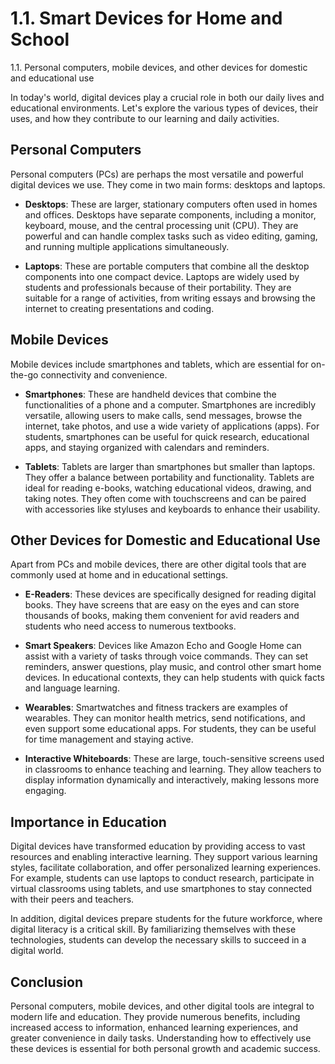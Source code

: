 # 1.1. Smart Devices for Home and School

1.1. Personal computers, mobile devices, and other devices for domestic and educational use

In today's world, digital devices play a crucial role in both our daily lives and educational environments. Let's explore the various types of devices, their uses, and how they contribute to our learning and daily activities.

## Personal Computers

Personal computers (PCs) are perhaps the most versatile and powerful digital devices we use. They come in two main forms: desktops and laptops.

- **Desktops**: These are larger, stationary computers often used in homes and offices. Desktops have separate components, including a monitor, keyboard, mouse, and the central processing unit (CPU). They are powerful and can handle complex tasks such as video editing, gaming, and running multiple applications simultaneously.
  
- **Laptops**: These are portable computers that combine all the desktop components into one compact device. Laptops are widely used by students and professionals because of their portability. They are suitable for a range of activities, from writing essays and browsing the internet to creating presentations and coding.

## Mobile Devices

Mobile devices include smartphones and tablets, which are essential for on-the-go connectivity and convenience.

- **Smartphones**: These are handheld devices that combine the functionalities of a phone and a computer. Smartphones are incredibly versatile, allowing users to make calls, send messages, browse the internet, take photos, and use a wide variety of applications (apps). For students, smartphones can be useful for quick research, educational apps, and staying organized with calendars and reminders.
  
- **Tablets**: Tablets are larger than smartphones but smaller than laptops. They offer a balance between portability and functionality. Tablets are ideal for reading e-books, watching educational videos, drawing, and taking notes. They often come with touchscreens and can be paired with accessories like styluses and keyboards to enhance their usability.

## Other Devices for Domestic and Educational Use

Apart from PCs and mobile devices, there are other digital tools that are commonly used at home and in educational settings.

- **E-Readers**: These devices are specifically designed for reading digital books. They have screens that are easy on the eyes and can store thousands of books, making them convenient for avid readers and students who need access to numerous textbooks.
  
- **Smart Speakers**: Devices like Amazon Echo and Google Home can assist with a variety of tasks through voice commands. They can set reminders, answer questions, play music, and control other smart home devices. In educational contexts, they can help students with quick facts and language learning.
  
- **Wearables**: Smartwatches and fitness trackers are examples of wearables. They can monitor health metrics, send notifications, and even support some educational apps. For students, they can be useful for time management and staying active.

- **Interactive Whiteboards**: These are large, touch-sensitive screens used in classrooms to enhance teaching and learning. They allow teachers to display information dynamically and interactively, making lessons more engaging.

## Importance in Education

Digital devices have transformed education by providing access to vast resources and enabling interactive learning. They support various learning styles, facilitate collaboration, and offer personalized learning experiences. For example, students can use laptops to conduct research, participate in virtual classrooms using tablets, and use smartphones to stay connected with their peers and teachers.

In addition, digital devices prepare students for the future workforce, where digital literacy is a critical skill. By familiarizing themselves with these technologies, students can develop the necessary skills to succeed in a digital world.

## Conclusion

Personal computers, mobile devices, and other digital tools are integral to modern life and education. They provide numerous benefits, including increased access to information, enhanced learning experiences, and greater convenience in daily tasks. Understanding how to effectively use these devices is essential for both personal growth and academic success.
